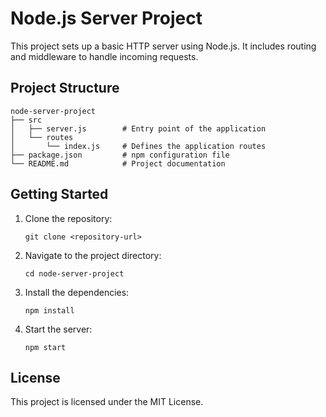 # Node.js Server Project

This project sets up a basic HTTP server using Node.js. It includes routing and middleware to handle incoming requests.

## Project Structure

```
node-server-project
├── src
│   ├── server.js        # Entry point of the application
│   └── routes
│       └── index.js     # Defines the application routes
├── package.json         # npm configuration file
└── README.md            # Project documentation
```

## Getting Started

1. Clone the repository:
   ```
   git clone <repository-url>
   ```

2. Navigate to the project directory:
   ```
   cd node-server-project
   ```

3. Install the dependencies:
   ```
   npm install
   ```

4. Start the server:
   ```
   npm start
   ```

## License

This project is licensed under the MIT License.